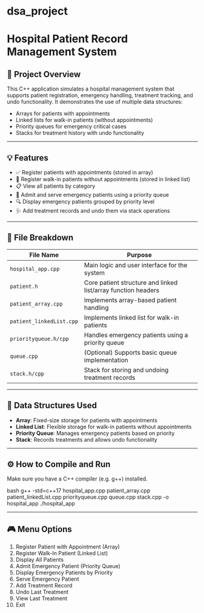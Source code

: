 # dsa_project
# Hospital Patient Record Management System

## 📌 Project Overview

This C++ application simulates a hospital management system that supports patient registration, emergency handling, treatment tracking, and undo functionality. It demonstrates the use of multiple data structures:
- Arrays for patients with appointments
- Linked lists for walk-in patients (without appointments)
- Priority queues for emergency critical cases
- Stacks for treatment history with undo functionality

---

## 💡 Features

- ✅ Register patients with appointments (stored in array)
- 🚶 Register walk-in patients without appointments (stored in linked list)
- 📋 View all patients by category
- 🚨 Admit and serve emergency patients using a priority queue
- 🔍 Display emergency patients grouped by priority level
- 🩺 Add treatment records and undo them via stack operations

---

## 📁 File Breakdown

| File Name                | Purpose                                                           |
|-------------------------|-------------------------------------------------------------------|
| `hospital_app.cpp`      | Main logic and user interface for the system                      |
| `patient.h`             | Core patient structure and linked list/array function headers     |
| `patient_array.cpp`     | Implements array-based patient handling                           |
| `patient_linkedList.cpp`| Implements linked list for walk-in patients                       |
| `priorityqueue.h/cpp`   | Handles emergency patients using a priority queue                 |
| `queue.cpp`             | (Optional) Supports basic queue implementation                    |
| `stack.h/cpp`           | Stack for storing and undoing treatment records                   |

---

## 🧠 Data Structures Used

- **Array**: Fixed-size storage for patients with appointments
- **Linked List**: Flexible storage for walk-in patients without appointments
- **Priority Queue**: Manages emergency patients based on priority
- **Stack**: Records treatments and allows undo functionality

---
## ⚙️ How to Compile and Run

Make sure you have a C++ compiler (e.g. g++) installed.

bash
g++ -std=c++17 hospital_app.cpp patient_array.cpp patient_linkedList.cpp priorityqueue.cpp queue.cpp stack.cpp -o hospital_app
./hospital_app


---

## 🎮 Menu Options

1. Register Patient with Appointment (Array)
2. Register Walk-In Patient (Linked List)
3. Display All Patients
4. Admit Emergency Patient (Priority Queue)
5. Display Emergency Patients by Priority
6. Serve Emergency Patient
7. Add Treatment Record
8. Undo Last Treatment
9. View Last Treatment
0. Exit


